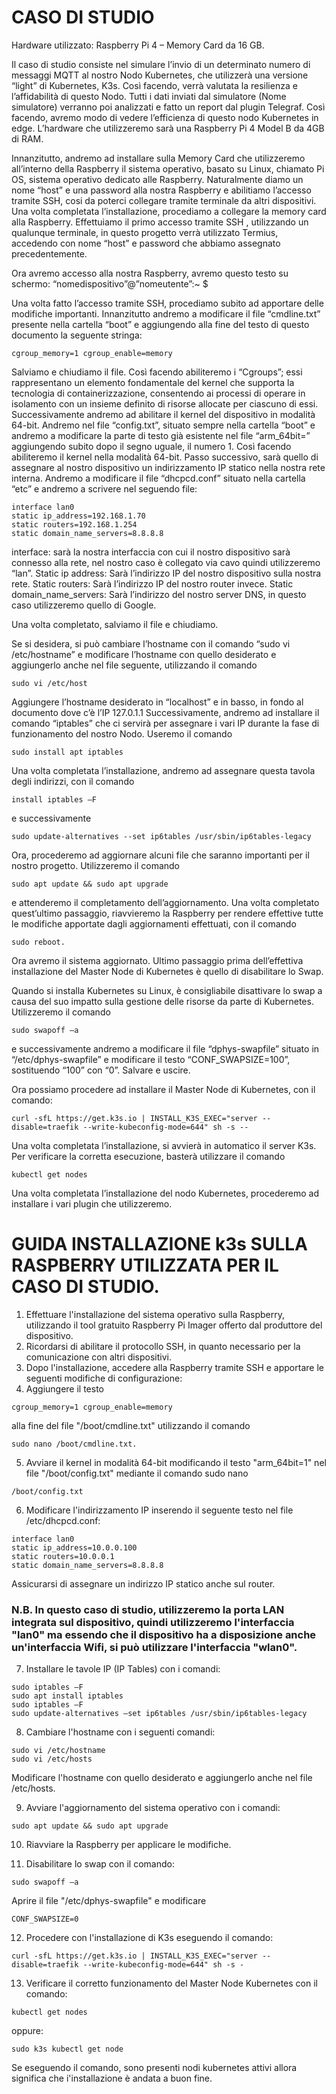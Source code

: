 # CASO DI STUDIO

Hardware utilizzato: Raspberry Pi 4 – Memory Card da 16 GB.

Il caso di studio consiste nel simulare l’invio di un determinato numero di messaggi MQTT al nostro Nodo Kubernetes, che utilizzerà una versione “light” di Kubernetes, K3s. Così facendo, verrà valutata la resilienza e l’affidabilità di questo Nodo. Tutti i dati inviati dal simulatore (Nome simulatore) verranno poi analizzati e fatto un report dal plugin Telegraf. Così facendo, avremo modo di vedere l’efficienza di questo nodo Kubernetes in edge. L’hardware che utilizzeremo sarà una Raspberry Pi 4 Model B da 4GB di RAM. 

Innanzitutto, andremo ad installare sulla Memory Card che utilizzeremo all’interno della Raspberry il sistema operativo, basato su Linux, chiamato Pi OS, sistema operativo dedicato alle Raspberry. Naturalmente diamo un nome “host” e una password alla nostra Raspberry e abilitiamo l’accesso tramite SSH, cosi da poterci collegare tramite terminale da altri dispositivi. Una volta completata l’installazione, procediamo a collegare la memory card alla Raspberry. Effettuiamo il primo accesso tramite SSH , utilizzando un qualunque terminale, in questo progetto verrà utilizzato Termius, accedendo con nome “host” e password che abbiamo assegnato precedentemente.

Ora avremo accesso alla nostra Raspberry, avremo questo testo su schermo: “nomedispositivo”@”nomeutente”:~ $

Una volta fatto l’accesso tramite SSH, procediamo subito ad apportare delle modifiche importanti. Innanzitutto andremo a modificare il file “cmdline.txt” presente nella cartella “boot” e aggiungendo alla fine del testo di questo documento la seguente stringa: 
```
cgroup_memory=1 cgroup_enable=memory
```

Salviamo e chiudiamo il file. Così facendo abiliteremo i “Cgroups”; essi rappresentano un elemento fondamentale del kernel che supporta la tecnologia di containerizzazione, consentendo ai processi di operare in isolamento con un insieme definito di risorse allocate per ciascuno di essi.
Successivamente andremo ad abilitare il kernel del dispositivo in modalità 64-bit. 
Andremo nel file “config.txt”, situato sempre nella cartella “boot” e andremo a modificare la parte di testo già esistente nel file “arm_64bit=” aggiungendo subito dopo il segno uguale, il numero 1.
Così facendo abiliteremo il kernel nella modalità 64-bit.
Passo successivo, sarà quello di assegnare al nostro dispositivo un indirizzamento IP statico nella nostra rete interna. Andremo a modificare il file “dhcpcd.conf” situato nella cartella “etc” e andremo a scrivere nel seguendo file:
```
interface lan0
static ip_address=192.168.1.70
static routers=192.168.1.254
static domain_name_servers=8.8.8.8
```

interface: sarà la nostra interfaccia con cui il nostro dispositivo sarà connesso alla rete, nel nostro caso è collegato via cavo quindi utilizzeremo “lan”.
Static ip address: Sarà l’indirizzo IP del nostro dispositivo sulla nostra rete.
Static routers: Sarà l’indirizzo IP del nostro router invece.
Static domain_name_servers: Sarà l’indirizzo del nostro server DNS, in questo caso utilizzeremo quello di Google.

Una volta completato, salviamo il file e chiudiamo.

Se si desidera, si può cambiare l’hostname con il comando “sudo vi /etc/hostname”  e modificare l’hostname con quello desiderato e aggiungerlo anche nel file seguente, utilizzando il comando 
```
sudo vi /etc/host
```

Aggiungere l’hostname desiderato in “localhost” e in basso, in fondo al documento dove c’è l’IP 127.0.1.1
Successivamente, andremo ad installare il comando “iptables” che ci servirà per assegnare i vari IP durante la fase di funzionamento del nostro Nodo. Useremo il comando 
```
sudo install apt iptables
```

Una volta completata l’installazione, andremo ad assegnare questa tavola degli indirizzi, con il comando 
```
install iptables –F
```
e successivamente 
```
sudo update-alternatives --set ip6tables /usr/sbin/ip6tables-legacy
```

Ora, procederemo ad aggiornare alcuni file che saranno importanti per il nostro progetto. Utilizzeremo il comando 
```
sudo apt update && sudo apt upgrade
```
e attenderemo il completamento dell’aggiornamento.
Una volta completato quest’ultimo passaggio, riavvieremo la Raspberry per rendere effettive tutte le modifiche apportate dagli aggiornamenti effettuati, con il comando 
```
sudo reboot.
```

Ora avremo il sistema aggiornato. Ultimo passaggio prima dell’effettiva installazione del Master Node di Kubernetes è quello di disabilitare lo Swap.

Quando si installa Kubernetes su Linux, è consigliabile disattivare lo swap a causa del suo impatto sulla gestione delle risorse da parte di Kubernetes. Utilizzeremo il comando 
```
sudo swapoff –a
```
e successivamente andremo a modificare il file “dphys-swapfile” situato in “/etc/dphys-swapfile” e modificare il testo “CONF_SWAPSIZE=100”, sostituendo “100” con “0”. Salvare e uscire. 

Ora possiamo procedere ad installare il Master Node di Kubernetes, con il comando: 
```
curl -sfL https://get.k3s.io | INSTALL_K3S_EXEC="server --disable=traefik --write-kubeconfig-mode=644" sh -s --
```

Una volta completata l’installazione, si avvierà in automatico il server K3s. Per verificare la corretta esecuzione, basterà utilizzare il comando 
```
kubectl get nodes
```

Una volta completata l’installazione del nodo Kubernetes, procederemo ad installare i vari plugin che utilizzeremo.

# GUIDA INSTALLAZIONE k3s SULLA RASPBERRY UTILIZZATA PER IL CASO DI STUDIO.

1. Effettuare l'installazione del sistema operativo sulla Raspberry, utilizzando il tool gratuito Raspberry Pi Imager offerto dal produttore del dispositivo.
2. Ricordarsi di abilitare il protocollo SSH, in quanto necessario per la comunicazione con altri dispositivi.
3. Dopo l'installazione, accedere alla Raspberry tramite SSH e apportare le seguenti modifiche di configurazione:
4. Aggiungere il testo 
```
cgroup_memory=1 cgroup_enable=memory
```
alla fine del file "/boot/cmdline.txt" utilizzando il comando 
```
sudo nano /boot/cmdline.txt.
```
5. Avviare il kernel in modalità 64-bit modificando il testo "arm_64bit=1" nel file "/boot/config.txt" mediante il comando sudo nano 
```
/boot/config.txt
```
6. Modificare l'indirizzamento IP inserendo il seguente testo nel file /etc/dhcpcd.conf:

```
interface lan0
static ip_address=10.0.0.100
static routers=10.0.0.1
static domain_name_servers=8.8.8.8
```
Assicurarsi di assegnare un indirizzo IP statico anche sul router.

### N.B. In questo caso di studio, utilizzeremo la porta LAN integrata sul dispositivo, quindi utilizzeremo l'interfaccia "lan0" ma essendo che il dispositivo ha a disposizione anche un'interfaccia Wifi, si può utilizzare l'interfaccia "wlan0".

7. Installare le tavole IP (IP Tables) con i comandi:
```
sudo iptables –F
sudo apt install iptables
sudo iptables –F
sudo update-alternatives –set ip6tables /usr/sbin/ip6tables-legacy
```

8. Cambiare l'hostname con i seguenti comandi:
```
sudo vi /etc/hostname
sudo vi /etc/hosts
```
Modificare l'hostname con quello desiderato e aggiungerlo anche nel file /etc/hosts.

9. Avviare l'aggiornamento del sistema operativo con i comandi:

```
sudo apt update && sudo apt upgrade
```

10. Riavviare la Raspberry per applicare le modifiche.

11. Disabilitare lo swap con il comando:
```
sudo swapoff –a
```

Aprire il file "/etc/dphys-swapfile" e modificare 
```
CONF_SWAPSIZE=0
```

12. Procedere con l'installazione di K3s eseguendo il comando:
```
curl -sfL https://get.k3s.io | INSTALL_K3S_EXEC="server --disable=traefik --write-kubeconfig-mode=644" sh -s -
```

13. Verificare il corretto funzionamento del Master Node Kubernetes con il comando:
```
kubectl get nodes
```
oppure:
```
sudo k3s kubectl get node
```

Se eseguendo il comando, sono presenti nodi kubernetes attivi allora significa che i'installazione è andata a buon fine.
